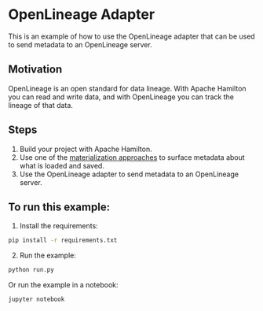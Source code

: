 # OpenLineage Adapter

This is an example of how to use the OpenLineage adapter that can be used to send metadata to an OpenLineage server.

## Motivation
OpenLineage is an open standard for data lineage.
With Apache Hamilton you can read and write data, and with OpenLineage you can track the lineage of that data.

## Steps
1. Build your project with Apache Hamilton.
2. Use one of the [materialization approaches](https://hamilton.apache.org/concepts/materialization/) to surface metadata about what is loaded and saved.
3. Use the OpenLineage adapter to send metadata to an OpenLineage server.

## To run this example:

1. Install the requirements:
```bash
pip install -r requirements.txt
```
2. Run the example:
```bash
python run.py
```
Or run the example in a notebook:
```bash
jupyter notebook
```
